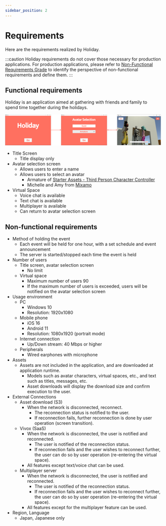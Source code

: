 ```yaml
---
sidebar_position: 2
---
```


# Requirements

Here are the requirements realized by Holiday.

:::caution
Holiday requirements do not cover those necessary for production applications.
For production applications, please refer to [Non-Functional Requirements Grade](https://www.ipa.go.jp/sec/softwareengineering/std/ent03-b.html) to identify the perspective of non-functional requirements and define them.
:::

## Functional requirements

Holiday is an application aimed at gathering with friends and family to spend time together during the holidays.

![holiday](../img/holiday.png)

- Title Screen
  - Title display only
- Avatar selection screen
  - Allows users to enter a name
  - Allows users to select an avatar
    - Armature of [Starter Assets - Third Person Character Controller](https://assetstore.unity.com/packages/essentials/starter-assets-third-person-character-controller-196526?locale=en-JP)
    - Michelle and Amy from [Mixamo](https://www.mixamo.com)
- Virtual Space
  - Voice chat is available
  - Text chat is available
  - Multiplayer is available
  - Can return to avatar selection screen

## Non-functional requirements

- Method of holding the event
  - Each event will be held for one hour, with a set schedule and event announcement
  - The server is started/stopped each time the event is held
- Number of users
  - Title screen, avatar selection screen
    - No limit
  - Virtual space
    - Maximum number of users 90
    - If the maximum number of users is exceeded, users will be notified on the avatar selection screen
- Usage environment
  - PC
    - Windows 10
    - Resolution: 1920x1080
  - Mobile phone
    - iOS 16
    - Android 11
    - Resolution: 1080x1920 (portrait mode)
  - Internet connection
    - Up/Down stream: 40 Mbps or higher
  - Peripherals
    - Wired earphones with microphone
- Assets
  - Assets are not included in the application, and are downloaded at application runtime.
    - Models such as avatar characters, virtual spaces, etc., and text such as titles, messages, etc.
    - Asset downloads will display the download size and confirm execution to the user.
- External Connections
  - Asset download (S3)
    - When the network is disconnected, reconnect.
      - The reconnection status is notified to the user.
      - If reconnection fails, further reconnection is done by user operation (screen transition).
  - Vivox (SaaS)
    - When the network is disconnected, the user is notified and reconnected.
      - The user is notified of the reconnection status.
      - If reconnection fails and the user wishes to reconnect further, the user can do so by user operation (re-entering the virtual space).
    - All features except text/voice chat can be used.
  - Multiplayer server
    - When the network is disconnected, the user is notified and reconnected.
      - The user is notified of the reconnection status.
      - If reconnection fails and the user wishes to reconnect further, the user can do so by user operation (re-entering the virtual space).
    - All features except for the multiplayer feature can be used.
- Region, Language
  - Japan, Japanese only

<!--
    - Multiplayer
      - Up to a maximum number of people can participate in multiplayer
        - The user will be shown to everyone
      - If the maximum number of players is exceeded, the user will be on standby until the number of people on standby is reached and will not be able to participate in multiplayer.
        - Hide the user itself and be visible up to the maximum number of people
        - Notify the user that he/she is on standby and not visible to others
        - When others leave and it is their turn, they can join the multiplayer
        - Notifies the user that he/she has joined the multiplayer
      - If the number of people on standby is exceeded, users will not be able to access the stage
        - Notify users that they cannot access the stage if the number of players is over the limit
    - Text Chat
      - Text Chat Available to all users, including those on standby
    - Voice Chat
      - Voice Chat Available to all users, including those on standby
-->